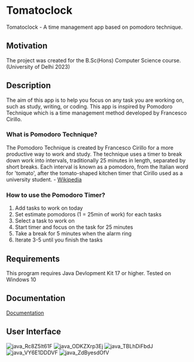 # Tomatoclock
Tomatoclock - A time management app based on pomodoro technique.

## Motivation
The project was created for the B.Sc(Hons) Computer Science course. (University of Delhi 2023)

## Description
The aim of this app is to help you focus on any task you are working on, 
such as study, writing, or coding. This app is inspired by Pomodoro Technique
which is a time management method developed by Francesco Cirillo.

### What is Pomodoro Technique?
The Pomodoro Technique is created by Francesco Cirillo for a more productive way to work and study. The technique uses a timer to break down work into intervals, traditionally 25 minutes in length, separated by short breaks. Each interval is known as a pomodoro, from the Italian word for 'tomato', after the tomato-shaped kitchen timer that Cirillo used as a university student. - [Wikipedia](https://en.wikipedia.org/wiki/Pomodoro_Technique)

### How to use the Pomodoro Timer?
1. Add tasks to work on today
2. Set estimate pomodoros (1 = 25min of work) for each tasks
3. Select a task to work on
4. Start timer and focus on the task for 25 minutes
5. Take a break for 5 minutes when the alarm ring
6. Iterate 3-5 until you finish the tasks

## Requirements
This program requires Java Devlopment Kit 17 or higher.
Tested on Windows 10

## Documentation
[Documentation](https://github.com/chiragwad/Tomatoclock/blob/main/Documentation.pdf)

## User Interface
![java_Rc8Z5lt61F](https://user-images.githubusercontent.com/70256225/235267864-db50e75c-8313-49d5-9391-1c5b3f85a830.png)
![java_ODKZXrp3Ej](https://user-images.githubusercontent.com/70256225/235187988-b5291aae-53b6-4c92-96d2-29ab579b9fdc.png)
![java_TBLhDiFbdJ](https://user-images.githubusercontent.com/70256225/235267895-89205213-db37-47da-afc8-eb9868be675f.png)
![java_VY6E1DDDVF](https://user-images.githubusercontent.com/70256225/235188013-41c6e436-d387-4e5b-b2a5-da23271c30ef.png)
![java_ZdByesdOfV](https://user-images.githubusercontent.com/70256225/235188016-30903656-9e96-41cc-b1b4-efb39288e375.png)
